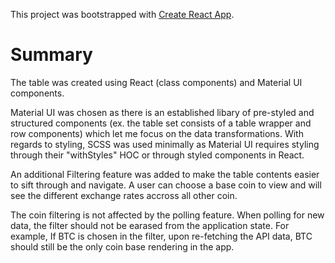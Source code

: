 This project was bootstrapped with [Create React App](https://github.com/facebook/create-react-app).

# Summary

The table was created using React (class components) and Material UI components. 

Material UI was chosen as there is an established libary of pre-styled and structured components (ex. the table set consists of a table wrapper and row components) which let me focus on the data transformations. With regards to styling, SCSS was used minimally as Material UI requires styling through their "withStyles" HOC or through styled components in React. 

An additional Filtering feature was added to make the table contents easier to sift through and navigate. A user can choose a base coin to view and will see the different exchange rates accross all other coin.

The coin filtering is not affected by the polling feature. When polling for new data, the filter should not be earased from the application state. For example, If BTC is chosen in the filter, upon re-fetching the API data, BTC should still be the only coin base rendering in the app.